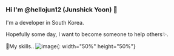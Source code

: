 ### Hi I'm @hellojun12 (Junshick Yoon) 👋

I'm a developer in South Korea.

Hopefully some day, I want to become someone to help others✨.

🌱My skills..
![image](https://user-images.githubusercontent.com/68729955/147928034-6ae09215-0ea1-4abf-858c-881bf3383598.png){: width="50%" height="50%"}
